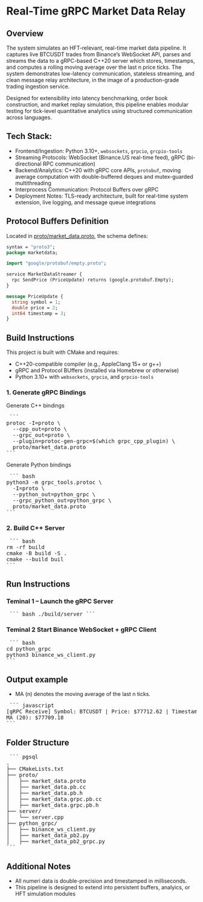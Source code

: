 # Real-Time gRPC Market Data Relay

## Overview
The system simulates an HFT-relevant, real-time market data pipeline. It captures live BTCUSDT trades from Binance’s WebSocket API, parses and streams the data to a gRPC-based C++20 server which stores, timestamps, and computes a rolling moving average over the last n price ticks. The system demonstrates low-latency communication, stateless streaming, and clean message relay architecture, in the image of a production-grade trading ingestion service.

Designed for extensibility into latency benchmarking, order book construction, and market replay simulation, this pipeline enables modular testing for tick-level quantitative analytics using structured communication across languages.

## Tech Stack: 
- Frontend/Ingestion: Python 3.10+, ```websockets```, ```grpcio```, ```grcpio-tools```
- Streaming Protocols: WebSocket (Binance.US real-time feed), gRPC (bi-directional RPC communication)
- Backend/Analytics: C++20 with gRPC core APIs, ```protobuf```, moving average computation with double-buffered deques and mutex-guarded multithreading
- Interprocess Communication: Protocol Buffers over gRPC
- Deployment Notes: TLS-ready architecture, built for real-time system extension, live logging, and message queue integrations

## Protocol Buffers Definition

Located in [proto/market_data.proto](proto/market_data.proto), the schema defines:

```proto
syntax = "proto3";
package marketdata;

import "google/protobuf/empty.proto";

service MarketDataStreamer {
  rpc SendPrice (PriceUpdate) returns (google.protobuf.Empty);
}

message PriceUpdate {
  string symbol = 1;
  double price = 2;
  int64 timestamp = 3;
}
```

## Build Instructions

This project is built with CMake and requires: 
- C++20-compatible compiler (e.g., AppleClang 15+ or g++)
- gRPC and Protocol BUffers (installed via Homebrew or otherwise)
- Python 3.10+ with `websockets`, `grpcio`, and `grpcio-tools`

### 1. Generate gRPC Bindings
Generate C++ bindings
<pre> ```
protoc -I=proto \
  --cpp_out=proto \
  --grpc_out=proto \
  --plugin=protoc-gen-grpc=$(which grpc_cpp_plugin) \
  proto/market_data.proto
``` </pre>

Generate Python bindings
<pre> ``` bash
python3 -m grpc_tools.protoc \
  -I=proto \
  --python_out=python_grpc \
  --grpc_python_out=python_grpc \
  proto/market_data.proto
``` </pre>


### 2. Build C++ Server
<pre> ``` bash
rm -rf build
cmake -B build -S .
cmake --build buil
``` </pre>

## Run Instructions

### Teminal 1 – Launch the gRPC Server
<pre> ``` bash ./build/server ``` </pre>

### Teminal 2 Start Binance WebSocket + gRPC Client
<pre> ``` bash 
cd python_grpc
python3 binance_ws_client.py
``` </pre>

## Output example
- MA (n) denotes the moving average of the last n ticks. 
<pre> ``` javascript
[gRPC Receive] Symbol: BTCUSDT | Price: $77712.62 | Timestamp: 1744135122050
MA (20): $77709.18
``` </pre>

## Folder Structure
<pre> ``` pgsql
.
├── CMakeLists.txt
├── proto/
│   ├── market_data.proto
│   ├── market_data.pb.cc
│   ├── market_data.pb.h
│   ├── market_data.grpc.pb.cc
│   ├── market_data.grpc.pb.h
├── server/
│   └── server.cpp
├── python_grpc/
│   ├── binance_ws_client.py
│   ├── market_data_pb2.py
│   ├── market_data_pb2_grpc.py
``` </pre>

## Additional Notes
- All numeri data is double-precision and timestamped in milliseconds. 
- This pipeline is designed to extend into persistent buffers, analyics, or HFT simulation modules